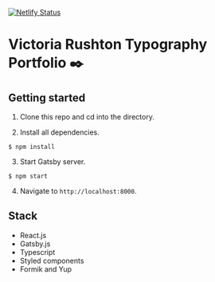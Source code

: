 [![Netlify Status](https://api.netlify.com/api/v1/badges/c1f4fd9a-1f85-4879-b3fa-1bc79bfeb309/deploy-status)](https://app.netlify.com/sites/guileless-figolla-0f7cfd/deploys)

# Victoria Rushton Typography Portfolio ✒️ 

## Getting started

1. Clone this repo and cd into the directory.

2. Install all dependencies.

```
$ npm install
```

3. Start Gatsby server.

```
$ npm start
```

4. Navigate to `http://localhost:8000`.

## Stack
- React.js
- Gatsby.js
- Typescript
- Styled components
- Formik and Yup
